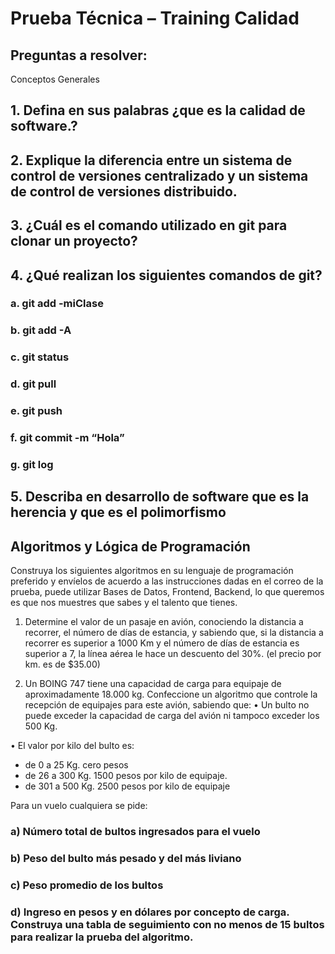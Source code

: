 # Prueba Técnica – Training Calidad 


Preguntas a resolver: 
 --
 Conceptos Generales
 
## 1. Defina en sus palabras   ¿que es la calidad de software.?



## 2. Explique la diferencia entre un sistema de control de versiones centralizado y un sistema de control de versiones distribuido.


## 3. ¿Cuál es el comando utilizado en git para clonar un proyecto?

## 4. ¿Qué realizan los siguientes comandos de git?

### a. git add -miClase 
### b. git add -A
### c. git status
### d. git pull
### e. git push
### f. git commit -m “Hola”
### g. git log

## 5. Describa en desarrollo de software que es la herencia y que es el polimorfismo 


## Algoritmos y Lógica de Programación
Construya los siguientes algoritmos en su lenguaje de programación preferido y
envíelos de acuerdo a las instrucciones dadas en el correo de la prueba, puede
utilizar Bases de Datos, Frontend, Backend, lo que queremos es que nos muestres
que sabes y el talento que tienes.

1. Determine el valor de un pasaje en avión, conociendo la distancia a recorrer, el número de
días de estancia, y sabiendo que, si la distancia a recorrer es superior a 1000 Km y el
número de días de estancia es superior a 7, la línea aérea le hace un descuento del 30%.
(el precio por km. es de $35.00) 


2. Un BOING 747 tiene una capacidad de carga para equipaje de aproximadamente 18.000
kg. Confeccione un algoritmo que controle la recepción de equipajes para este avión,
sabiendo que:
 • Un bulto no puede exceder la capacidad de carga del avión ni tampoco exceder los 500
Kg.

• El valor por kilo del bulto es:
 - de 0 a 25 Kg. cero pesos
 - de 26 a 300 Kg. 1500 pesos por kilo de equipaje.
 - de 301 a 500 Kg. 2500 pesos por kilo de equipaje
 
Para un vuelo cualquiera se pide:

### a) Número total de bultos ingresados para el vuelo

### b) Peso del bulto más pesado y del más liviano

### c) Peso promedio de los bultos

### d) Ingreso en pesos y en dólares por concepto de carga. Construya una tabla de seguimiento con no menos de 15 bultos para  realizar la prueba del algoritmo. 
